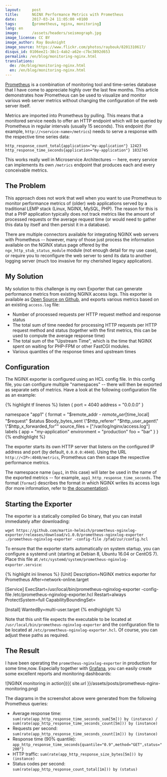 ```yaml
---
layout:     post
title:      NGINX Performance Metrics with Prometheus
date:       2017-03-24 11:05:00 +0100
tags:       [prometheus, nginx, monitoring]
lang: en
image:      /assets/headers/seismograph.jpg
image_license: CC BY
image_author: Ray Bouknight
image_source: https://www.flickr.com/photos/raybouk/8201310617/
disqus_id: 0106ee21-38c1-4ab2-a62e-c7bc3892d653
permalink: /en/blog/monitoring-nginx.html
translations:
  de: /de/blog/monitoring-nginx.html
  en: /en/blog/monitoring-nginx.html
---
```


[Prometheus][prom] is a combination of monitoring tool and time-series database
that I have come to appreciate highly over the last few months. This article
demonstrates how Prometheus can be used to visualize and monitor various web
server metrics without changing the configuration of the web server itself.

Metrics are imported into Prometheus by pulling. This means that a monitored
service needs to offer an HTTP endpoint which will be queried by Prometheus in
regular intervals (usually 15 seconds). This endpoint (for example,
`http://<service-name>/metrics`) needs to serve a response with the respective
time series data:

    http_response_count_total{application="my-application"} 12423
    http_response_time_seconds{application="my-application"} 1832745

This works really well in Microservice Architectures -- here, every service can
implements its own `/metrics` endpoint that produces each and every conceivable
metrics.

## The Problem

This approach does not work that well when you want to use Prometheus to monitor
performance metrics of (older) web applications served by a traditional LEMP
stack (Linux, NGINX, MySQL, PHP). The reason for this is that a PHP application
typically does not track metrics like the amount of processed requests or the
average request time (or would need to gather this data by itself and then
persist it in a database).

There are multiple connectors available for integrating NGINX web servers with
Prometheus -- however, many of those just process the information available on
the NGINX status page offered by the `ngx_http_stub_status_module` module (not
enough detail for my use case), or require you to reconfigure the web server to
send its data to another logging server (much too invasive for my cherished
legacy application).

## My Solution

My solution to this challenge is my own Exporter that can generate performance
metrics from existing NGINX access logs. This exporter is available as
[Open Source on Github][exporter], and exports various metrics based on an
existing `access.log` file:

- Number of processed requests per HTTP request method and response status
- The total sum of time needed for processing HTTP requests per HTTP request
  method and status (together with the first metrics, this can be used to
  compute the average response time)
- The total sum of the "Upstream Time", which is the time that NGINX spent on
  waiting for PHP-FPM or other FastCGI modules.
- Various quantiles of the response times and upstream times

## Configuration

The NGINX exporter is configured using an HCL config file. In this config file,
you can configure multiple "namespaces" -- there will then be exported as
separate sets of metrics. Have a look at the following configuration file as an
example:

{% highlight tf linenos %}
listen {
  port = 4040
  address = "0.0.0.0"
}

namespace "app1" {
  format = "$remote_addr - $remote_user [$time_local] \"$request\" $status $body_bytes_sent \"$http_referer\" \"$http_user_agent\" \"$http_x_forwarded_for\""
  source_files = ["/var/log/nginx/access.log"]
  labels {
    app = "my-application"
    environment = "production"
    foo = "bar"
  }
}
{% endhighlight %}

The exporter starts its own HTTP server that listens on the configured IP
address and port (by default, `0.0.0.0:4040`). Using the URL
`http://<IP>:4040/metrics`, Prometheus can then scape the respective performance
metrics.

The namespace name (`app1`, in this case) will later be used in the name of the
exported metrics -- for example, `app1_http_response_time_seconds`. The format
(`format`) describes the format in which NGINX writes its access logs (for more
information, refer to [the documentation][nginx-log]).

## Starting the Exporter

The exporter is a statically compiled Go binary, that you can install
immediately after downloading:

    wget https://github.com/martin-helmich/prometheus-nginxlog-exporter/releases/download/v1.0.0/prometheus-nginxlog-exporter
    ./prometheus-nginxlog-exporter -config-file /pfad/zur/config.hcl

To ensure that the exporter starts automatically on system startup, you can
configure a systemd unit (starting at Debian 8, Ubuntu 16.04 or CentOS 7).
Place this file at `/etc/systemd/system/prometheus-nginxlog-exporter.service`:

{% highlight ini linenos %}
[Unit]
Description=NGINX metrics exporter for Prometheus
After=network-online.target

[Service]
ExecStart=/usr/local/bin/prometheus-nginxlog-exporter -config-file /etc/prometheus-nginxlog-exporter.hcl
Restart=always
ProtectSystem=full
CapabilityBoundingSet=

[Install]
WantedBy=multi-user.target
{% endhighlight %}

Note that this unit file expects the executable to be located at
`/usr/local/bin/prometheus-nginxlog-exporter` and the configuration file to be
located at `/etc/prometheus-nginxlog-exporter.hcl`. Of course, you can adjust
these paths as required.

## The Result

I have been operating the `prometheus-nginxlog-exporter` in production for some
time,now. Especially together with [Grafana][grafana], you can easily create
some excellent reports and monitoring dashboards:

![NGINX monitoring in action]({{ site.url }}/assets/posts/prometheus-nginx-monitoring.png)

The diagrams in the screenshot above were generated from the following
Prometheus queries:

- Average response time: `sum(rate(app_http_response_time_seconds_sum[5m])) by (instance) / sum(rate(app_http_response_time_seconds_count[5m])) by (instance)`
- Requests per second: `sum(rate(app_http_response_time_seconds_count[1m])) by (instance)`
- Response time (90% quantile): `app_http_response_time_seconds{quantile="0.9",method="GET",status="200"}`
- HTTP traffic: `sum(rate(app_http_response_size_bytes[5m])) by (instance)`
- Status codes per second: `sum(rate(app_http_response_count_total[1m])) by (status)`

[prom]: http://prometheus.io
[nginx-log]: http://nginx.org/en/docs/http/ngx_http_log_module.html#log_format
[exporter]: https://github.com/martin-helmich/prometheus-nginxlog-exporter
[grafana]: https://grafana.com/
